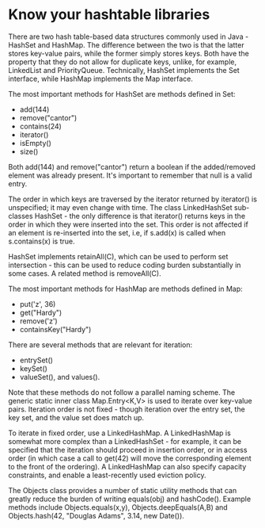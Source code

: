 # Know your hashtable libraries
There are two hash table-based data structures commonly used in Java - HashSet and HashMap. The difference between the two is that the latter stores key-value pairs, while the former simply stores keys. Both have the property that they do not allow for duplicate keys, unlike, for example, LinkedList and PriorityQueue. Technically, HashSet implements the Set interface, while HashMap implements the Map interface.

The most important methods for HashSet are methods defined in Set:
- add(144)
- remove("cantor")
- contains(24)
- iterator()
- isEmpty()
- size()

Both add(144) and remove("cantor") return a boolean if the added/removed element was already present. It's important to remember that null is a valid entry.

The order in which keys are traversed  by the iterator returned by iterator() is unspecified; it may even change with time. The class LinkedHashSet sub-classes HashSet - the only difference is that iterator() returns keys in the order in which they were inserted into the set. This order is not affected if an element is re-inserted into the set, i.e, if s.add(x) is called when s.contains(x) is true.

HashSet implements retainAll(C), which can be used to perform set intersection - this can be used to reduce coding burden substantially in some cases. A related method is removeAll(C).


The most important methods for HashMap are methods defined in Map:
- put('z', 36)
- get("Hardy")
- remove('z')
- containsKey("Hardy")

There are several methods that are relevant for iteration:
- entrySet()
- keySet()
- valueSet(), and values().

Note that these methods do not follow a parallel naming scheme. The generic static inner class Map.Entry<K,V> is used to iterate over key-value pairs. Iteration order is not fixed - though iteration over the entry set, the key set, and the value set does match up.

To iterate in fixed order, use a LinkedHashMap. A LinkedHashMap is somewhat more complex than a LinkedHashSet - for example, it can be specified that the iteration should proceed in insertion order, or in access order (in which case a call to get(42) will move the corresponding element to the front of the ordering). A LinkedHashMap can also specify capacity constraints, and enable a least-recently used eviction policy.

The Objects class provides a number of static utility methods that can greatly reduce the burden of writing equals(obj) and hashCode(). Example methods include Objects.equals(x,y), Objects.deepEquals(A,B) and Objects.hash(42, "Douglas Adams", 3.14, new Date()).




